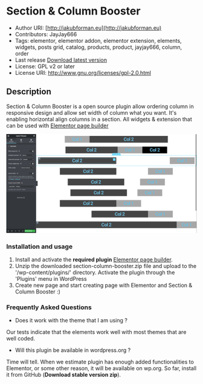 # Section & Column Booster
- Author URI: [http://jakubforman.eu](http://jakubforman.eu)
- Contributors: JayJay666
- Tags: elementor, elementor addon, elementor extension, elements, widgets, posts grid, catalog, products, product,
  jayjay666, column, order
- Last release [Download latest version](https://github.com/JayJay666/section-column-booster/releases)
- License: GPL v2 or later
- License URI: http://www.gnu.org/licenses/gpl-2.0.html

## Description

Section & Column Booster is a open source plugin allow ordering column in responsive design and allow set width of
column what you want. It's enabling horizontal align columns in a section. All widgets & extension that can be used with
[Elementor page builder](https://wordpress.org/plugins/elementor/)

![Plugin Preview](assets/preview.png "Preview of plugin")

### Installation and usage

1. Install and activate the **required plugin** [Elementor page builder](https://wordpress.org/plugins/elementor/).
2. Unzip the downloaded section-column-booster.zip file and upload to the '/wp-content/plugins/' directory. Activate the
   plugin through the 'Plugins' menu in WordPress
3. Create new page and start creating page with Elementor and Section & Column Booster :)

### Frequently Asked Questions

* Does it work with the theme that I am using ?

Our tests indicate that the elements work well with most themes that are well coded.

* Will this plugin be available in wordpress.org ?

Time will tell. When we estimate plugin has enough added functionalities to Elementor, or some other reason, it will be
available on wp.org. So far, install it from GitHub (**Download stable version zip**).

